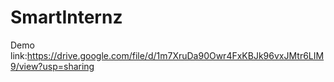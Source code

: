 # SmartInternz
Demo link:https://drive.google.com/file/d/1m7XruDa90Owr4FxKBJk96vxJMtr6LIM9/view?usp=sharing
